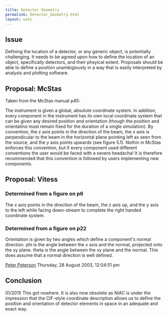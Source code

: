 ```yaml
---
title: Detector Geometry
permalink: Detector_Geometry.html
layout: wiki
---
```


Issue
-----

Defining the location of a detector, or any generic object, is
potentially challenging. It needs to be agreed upon how to define the
location of an object, specifically detectors, and their phsyical
extent. Proposals should be able to define a position unambigiously in a
way that is easily interpreted by analysis and plotting software.

Proposal: McStas
----------------

Taken from the McStas manual p45:

The instrument is given a global, absolute coordinate system. In
addition, every component in the instrument has its own local coordinate
system that can be given any desired position and orientation (though
the position and orientatino must remain fixed for the duration of a
single simulation). By convention, the z axis points in the direction of
the beam, the x axis is perpendicular to the beam in the horizontal
plane pointing left as seen from the source, and the y axis points
upwards (see figure 5.1). Nothin in McStas enforces this convention, but
if every component used different conventions the user would be faced
with a severe headacha! It is therefore recommended that this convention
is followed by users implementing new components.

Proposal: Vitess
----------------

### Determined from a figure on p6

The x axis points in the direction of the beam, the z axis up, and the y
axis to the left while facing down-stream to complete the right handed
coordinate system.

### Determined from a figure on p22

Orientation is given by two angles which define a component's normal
direction. phi is the angle between the x axis and the normal, projected
onto the xy plane. theta is the angle between the xy plane and the
normal. This does assume that a normal direction is well defined.

[Peter Peterson](User%3APfpeterson.html "wikilink") Thursday, 28 August 2003,
12:04:51 pm

Conclusion
----------

01/2015 This got nowhere. It is also now obsolete as NIAC is under the
impression that the CIF-style coordinate description allows us to define
the position and orientation of detector elements in space in an
adequate and exact way.
